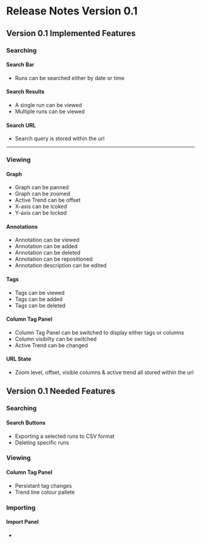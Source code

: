 # Release Notes Version 0.1

## Version 0.1 Implemented Features

### Searching

#### Search Bar
- Runs can be searched either by date or time

#### Search Results
- A single run can be viewed
- Multiple runs can be viewed

#### Search URL
- Search query is stored within the url

---
 
### Viewing

#### Graph
- Graph can be panned
- Graph can be zoomed
- Active Trend can be offset
- X-axis can be lcoked
- Y-axis can be locked


#### Annotations
- Annotation can be viewed
- Annotation can be added
- Annotation can be deleted
- Annotation can be repositioned
- Annotation description can be edited

#### Tags
- Tags can be viewed
- Tags can be added
- Tags can be deleted

#### Column Tag Panel
- Column Tag Panel can be switched to display either tags or columns
- Column visibilty can be switched
- Active Trend can be changed


#### URL State
- Zoom level, offset, visible columns & active trend all stored within the url





## Version 0.1 Needed Features

### Searching

#### Search Buttons
- Exporting a selected runs to CSV format
- Deleting specific runs

### Viewing
#### Column Tag Panel
- Persistant tag changes
- Trend line colour pallete

### Importing
#### Import Panel
- 






 
